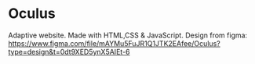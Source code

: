 # Oculus
Adaptive website.
Made with HTML,CSS & JavaScript.
Design from figma: https://www.figma.com/file/mAYMu5FuJR1Q1JTK2EAfee/Oculus?type=design&t=0dt9XED5ynX5AIEt-6
